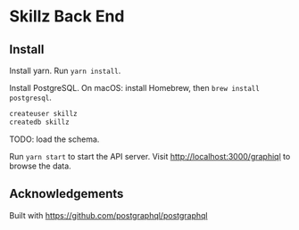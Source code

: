 # Skillz Back End

## Install

Install yarn. Run `yarn install`.

Install PostgreSQL. On macOS: install Homebrew, then `brew install postgresql`.

```bash
createuser skillz
createdb skillz
```

TODO: load the schema.

Run `yarn start` to start the API server.
Visit <http://localhost:3000/graphiql> to browse the data.

## Acknowledgements

Built with <https://github.com/postgraphql/postgraphql>
